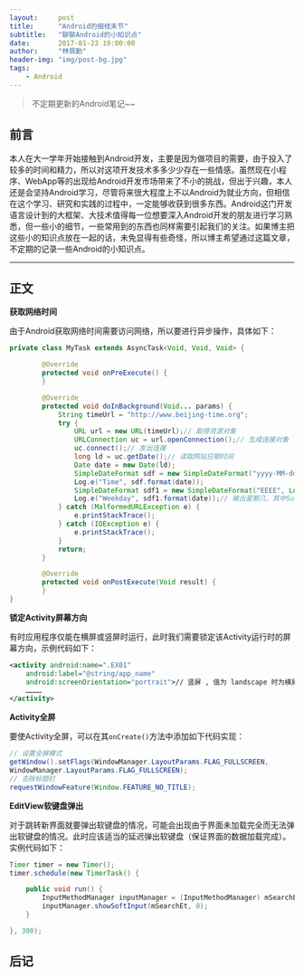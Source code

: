 ```yaml
---
layout:     post
title:      "Android的细枝末节"
subtitle:   "聊聊Android的小知识点"
date:       2017-01-23 19:00:00
author:     "林佩勤"
header-img: "img/post-bg.jpg"
tags:
    - Android
---
```


> 不定期更新的Android笔记~~


## 前言

本人在大一学年开始接触到Android开发，主要是因为做项目的需要，由于投入了较多的时间和精力，所以对这项开发技术多多少少存在一些情感。虽然现在小程序、WebApp等的出现给Android开发市场带来了不小的挑战，但出于兴趣，本人还是会坚持Android学习，尽管将来很大程度上不以Android为就业方向，但相信在这个学习、研究和实践的过程中，一定能够收获到很多东西。Android这门开发语言设计到的大框架、大技术值得每一位想要深入Android开发的朋友进行学习熟悉，但一些小的细节，一些常用到的东西也同样需要引起我们的关注。如果博主把这些小的知识点放在一起的话，未免显得有些奇怪，所以博主希望通过这篇文章，不定期的记录一些Android的小知识点。

---

## 正文

**获取网络时间**

由于Android获取网络时间需要访问网络，所以要进行异步操作，具体如下：

```java
private class MyTask extends AsyncTask<Void, Void, Void> {

        @Override
        protected void onPreExecute() {
        }

        @Override
        protected void doInBackground(Void... params) {
            String timeUrl = "http://www.beijing-time.org";
            try {
                URL url = new URL(timeUrl);// 取得资源对象
                URLConnection uc = url.openConnection();// 生成连接对象
                uc.connect();// 发出连接
                long ld = uc.getDate();// 读取网站日期时间
                Date date = new Date(ld);
                SimpleDateFormat sdf = new SimpleDateFormat("yyyy-MM-dd HH:mm:ss EEEE", Locale.CHINA);// 输出北京时间
                Log.e("Time", sdf.format(date));
              	SimpleDateFormat sdf1 = new SimpleDateFormat("EEEE", Locale.CHINA);
              	Log.e("Weekday", sdf1.format(date));// 输出星期几，其中Sunday是星期日，不是星期天
            } catch (MalformedURLException e) {
                e.printStackTrace();
            } catch (IOException e) {
                e.printStackTrace();
            }
            return;
        }

        @Override
        protected void onPostExecute(Void result) {
        }
}
```

**锁定Activity屏幕方向**

有时应用程序仅能在横屏或竖屏时运行，此时我们需要锁定该Activity运行时的屏幕方向，示例代码如下：

```xml
<activity android:name=".EX01"
	android:label="@string/app_name" 
	android:screenOrientation="portrait">// 竖屏 , 值为 landscape 时为横屏
	…………
</activity>
```

**Activity全屏**

要使Activity全屏，可以在其`onCreate()`方法中添加如下代码实现：

```java
// 设置全屏模式
getWindow().setFlags(WindowManager.LayoutParams.FLAG_FULLSCREEN, 
WindowManager.LayoutParams.FLAG_FULLSCREEN); 
// 去除标题栏
requestWindowFeature(Window.FEATURE_NO_TITLE);
```

**EditView软键盘弹出**

对于跳转新界面就要弹出软键盘的情况，可能会出现由于界面未加载完全而无法弹出软键盘的情况。此时应该适当的延迟弹出软键盘（保证界面的数据加载完成）。实例代码如下：

```java
Timer timer = new Timer();
timer.schedule(new TimerTask() {

	public void run() {
		InputMethodManager inputManager = (InputMethodManager) mSearchEt.getContext().getSystemService(Context.INPUT_METHOD_SERVICE);
		inputManager.showSoftInput(mSearchEt, 0);
	}

}, 300);
```

## 后记




